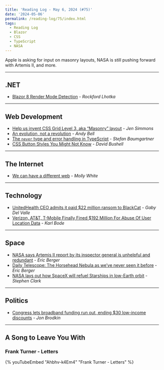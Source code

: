 ```yaml
---
title: 'Reading Log - May 6, 2024 (#75)'
date: '2024-05-06'
permalink: /reading-log/75/index.html
tags:
  - Reading Log
  - Blazor
  - CSS
  - TypeScript
  - NASA
---
```


Apple is asking for input on masonry layouts, NASA is still pushing forward with Artemis II, and more.
<!-- excerpt -->

---

## .NET

- [Blazor 8 Render Mode Detection](https://blog.lhotka.net/2024/03/30/Blazor-8-Render-Mode-Detection) - *Rockford Lhotka*

---

## Web Development

- [Help us invent CSS Grid Level 3, aka “Masonry” layout](https://webkit.org/blog/15269/help-us-invent-masonry-layouts-for-css-grid-level-3/) - *Jen Simmons*
- [An evolution, not a revolution](https://piccalil.li/blog/an-evolution-not-a-revolution/) - *Andy Bell*
- [The `never` type and error handling in TypeScript](https://fettblog.eu/typescript-never-and-error-handling/) - *Stefan Baumgartner*
- [CSS Button Styles You Might Not Know](https://dbushell.com/2024/03/10/css-button-styles-you-might-not-know/) - *David Bushell*

---

## The Internet

- [We can have a different web](https://www.citationneeded.news/we-can-have-a-different-web/) - *Molly White*

---

## Technology

- [UnitedHealth CEO admits it paid $22 million ransom to BlackCat](https://www.theverge.com/2024/5/1/24146693/unitedhealth-22-million-ransom-ransomware-hack-blackcat) - *Gaby Del Valle*
- [Verizon, AT&T, T-Mobile Finally Fined $192 Million For Abuse Of User Location Data](https://www.techdirt.com/2024/05/01/verizon-att-t-mobile-finally-fined-192-million-for-abuse-of-user-location-data/) - *Karl Bode*

---

## Space

- [NASA says Artemis II report by its inspector general is unhelpful and redundant](https://arstechnica.com/space/2024/05/nasa-seems-unhappy-to-be-questioned-about-its-artemis-ii-readiness/) - *Eric Berger*
- [Daily Telescope: The Horsehead Nebula as we’ve never seen it before](https://arstechnica.com/space/2024/05/daily-telescope-seeing-a-mane-attraction-up-close/) - *Eric Berger*
- [NASA lays out how SpaceX will refuel Starships in low-Earth orbit](https://arstechnica.com/space/2024/04/nasa-exploration-chief-lays-out-next-steps-for-starship-development/) - *Stephen Clark*

---

## Politics

- [Congress lets broadband funding run out, ending $30 low-income discounts](https://arstechnica.com/tech-policy/2024/05/fcc-makes-last-plea-to-congress-as-broadband-discount-program-runs-out-of-cash/) - *Jon Brodkin*

---

## A Song to Leave You With

### Frank Turner - Letters

{% youTubeEmbed "Ahbhv-k4Em4" "Frank Turner - Letters" %}

